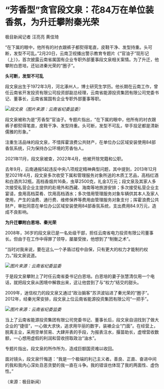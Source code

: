 # “芳香型”贪官段文泉：花84万在单位装香氛，为升迁攀附秦光荣

极目新闻记者 汪亮亮 黄佳琦

“在下属的眼中，他所有的衬衣跟裤子都熨得笔直，皮鞋干净、发型持重。头可断，发型不可乱。”2月20日，云南卫视播出警示教育专题片《“官油子”现形记（上）》，首次披露云南省属国有企业专职外部董事段文泉相关案情。为了升迁，他攀附白恩培，还钻进秦光荣的“圈子”。

**头可断，发型不可乱**

段文泉出生于1972年3月，河北涿州人，博士研究生学历。他长期在云南工作，曾任云南省开发投资有限公司投资部副总经理，云南省能源投资集团有限公司党委书记、董事长，云南省属国有企业专职外部董事等职。

![](https://inews.gtimg.com/newsapp_bt/0/15680116645/1000)_段文泉（图片来源：云南省纪委监委）_

段文泉被称为是“芳香型”官油子。专题片指出，“在下属的眼中，他所有的衬衣跟裤子都熨得笔直，皮鞋干净、发型持重。头可断，发型不可乱，举手投足都是清新儒雅的形象。”

注重生活品味的段文泉，不惜挥霍浪费公共财产，在单位办公区域安装使用84部香氛系统，只为保持办公环境的芳香怡人。

2021年11月，段文泉被查，2022年4月，他被开除党籍和公职。

去年9月，云南通报5起违反中央八项规定精神典型问题，其中提到，2013年12月至2021年4月，段文泉多次收受下属和管理服务对象所送的木质工艺品，高档红酒和白酒共32瓶，高档香烟共16条，虫草2500克，礼金3万元；段文泉及其家人多次接受私营企业主提供的赴境外和西藏、海南等地旅游安排；多次接受私营企业主宴请，食用高档菜肴、饮用高档酒水；多次借用管理服务对象车辆供其本人及家人使用，产生的油费、通行费、维修保养等费用由管理服务对象支付；挥霍浪费公共财产，审批同意在单位办公区域安装使用84部香氛系统，支出费用84.9万元，造成不良影响。

**为升迁攀附白恩培、秦光荣**

2008年，36岁的段文泉已是一名处级干部，担任云南省电力投资有限公司董事长。但由于在工作中得罪了领导，屡屡受挫，他想到了“制衡之术”。

“当时对我来说，要在这么一个矛盾过程中自保，只有更大的权力才能制约权力。”段文泉说道。

![](https://inews.gtimg.com/newsapp_bt/0/15680116648/1000)_图片来源：云南省纪委监委_

于是段文泉攀附上了时任云南省委书记白恩培。白恩培的妻子张慧清仅用一个电话，就把段文泉从困境中解救出来，这让他尝到了与“权力”结交的甜头。

2009年，迷信权力的段文泉又通过“政治掮客”苏洪波钻进了秦光荣的“圈子”。2012年，经秦光荣安排，段文泉上位云南省能源投资集团有限公司“一把手”。

![](https://inews.gtimg.com/newsapp_bt/0/15680116650/1000)_图片来源：云南省纪委监委_

当上了云南省能源投资集团有限公司党委书记、董事长后，段文泉自诩找到了做大企业的“捷径”，一心做大求快，追求用华丽的数字，装裱企业“门面”。在经营上，脱离主业，采用空单贸易、大肆并表的手段，为报表注水，揠苗助长，虚增营收数额，一心想用虚假的利润和营收捞取政治“油水”。

专题片指出，段文泉的所作所为，造成巨额国资难以收回。

面对镜头，段文泉忏悔道：“我是一个极端的利己主义者。善良、正直、奋进中间的我和我内心深处丑恶贪婪的我一直在斗争。我的错误也体现了我的两面性、虚伪性。”

（来源：极目新闻）

